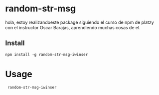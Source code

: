 # random-str-msg
hola, estoy realizandoeste package siguiendo el curso de npm de platzy con el instructor Oscar Barajas, aprendiendo muchas cosas de el.

## Install

```npm
npm install -g random-str-msg-iwinser
```

# Usage

```bash
 random-str-msg-iwinser
```
